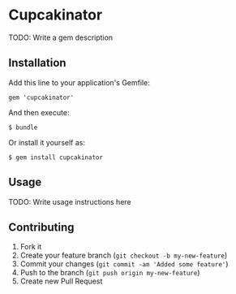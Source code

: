 # Cupcakinator

TODO: Write a gem description

## Installation

Add this line to your application's Gemfile:

    gem 'cupcakinator'

And then execute:

    $ bundle

Or install it yourself as:

    $ gem install cupcakinator

## Usage

TODO: Write usage instructions here

## Contributing

1. Fork it
2. Create your feature branch (`git checkout -b my-new-feature`)
3. Commit your changes (`git commit -am 'Added some feature'`)
4. Push to the branch (`git push origin my-new-feature`)
5. Create new Pull Request
